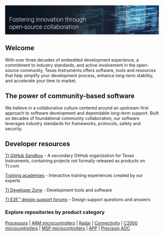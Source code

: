 ![Open Source at Texas Instruments](https://github.com/elijahrobert/testrepo/blob/6eea1986427cf8a087995698129e2432c24a0511/TI-GitHubBanner-ReadMe.png)

## Welcome

With over three decades of embedded development experience, a commitment to industry standards, and active involvement in the open-source community, Texas Instruments offers software, tools and resources that help simplify your development process, enhance long-term stability, and accelerate your time to market. 

## The power of community-based software 

We believe in a collaborative culture centered around an upstream-first approach to software development and dependable long-term support. Built on decades of foundational community collaboration, our software leverages industry standards for frameworks, protocols, safety and security. 

## Developer resources

[TI GitHub Sandbox](https://github.com/TexasInstruments-Sandbox) - A secondary GitHub organization for Texas Instruments, containing projects not formally released as products on TI.com

[Training academies](ti.com/design-development/ti-developer-zone.html#ti-developer-zone-tab-1) - Interactive training experiences created by our experts

[TI Developer Zone](https://dev.ti.com) - Development tools and software

[TI E2E™ design support forums](https://e23.ti.com) - Design support questions and answers

### Explore repositories by product category
[Processors](https://github.com/search?q=topic%3Ati-processors+org%3ATexasInstruments+fork%3Atrue&type=repositories) | [ARM microcontrollers](https://github.com/search?q=topic%3Ati-ARM-microcontrollers+org%3ATexasInstruments+fork%3Atrue&type=repositories) | [Radar](https://github.com/search?q=topic%3Ati-radar+org%3ATexasInstruments+fork%3Atrue&type=repositories) | [Connectivity](https://github.com/search?q=topic%3Ati-connectivity+org%3ATexasInstruments+fork%3Atrue&type=repositories) | [C2000 microcontrollers](https://github.com/search?q=topic%3Ati-c2000-microcontrollers+org%3ATexasInstruments+fork%3Atrue&type=repositories) | [MSP microcontrollers](https://github.com/search?q=topic%3Ati-msp-microcontrollers+org%3ATexasInstruments+fork%3Atrue&type=repositories) | [APP](https://github.com/search?q=topic%3Ati-app+org%3ATexasInstruments+fork%3Atrue&type=repositories) | [Precision ADC](https://github.com/search?q=topic%3Ati-padc+org%3ATexasInstruments+fork%3Atrue&type=repositories)
